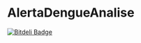 AlertaDengueAnalise
===================


[![Bitdeli Badge](https://d2weczhvl823v0.cloudfront.net/fccoelho/alertadengueanalise/trend.png)](https://bitdeli.com/free "Bitdeli Badge")

